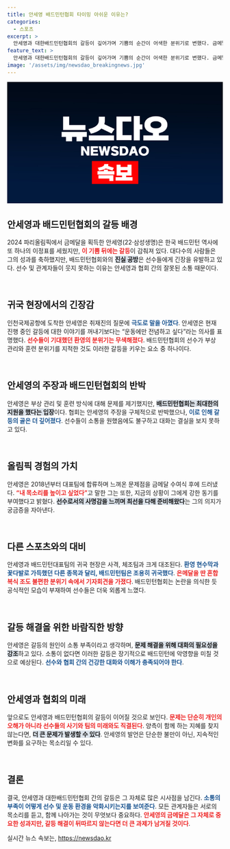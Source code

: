 ```yaml
---
title: 안세영 배드민턴협회 타이밍 아쉬운 이유는?
categories:
  - 스포츠
excerpt: >
  안세영과 대한배드민턴협회의 갈등이 깊어가며 기쁨의 순간이 어색한 분위기로 변했다. 금메달의 환희 속, 선수들은 인터뷰를 거부하고 떠났고, 협회는 반박에만 급급했다. 올림픽 이후에도 이어질 진실 공방에 이목이 집중된다.
feature_text: >
  안세영과 대한배드민턴협회의 갈등이 깊어가며 기쁨의 순간이 어색한 분위기로 변했다. 금메달의 환희 속, 선수들은 인터뷰를 거부하고 떠났고, 협회는 반박에만 급급했다. 올림픽 이후에도 이어질 진실 공방에 이목이 집중된다.
image: '/assets/img/newsdao_breakingnews.jpg'
---
```


<p><img src="/assets/img/newsdao_breakingnews.jpg" alt="cryptoinkorea 속보" /></p>

<h2 data-ke-size="size26">안세영과 배드민턴협회의 갈등 배경</h2>

<p data-ke-size="size16">2024 파리올림픽에서 금메달을 획득한 안세영(22·삼성생명)은 한국 배드민턴 역사에 또 하나의 이정표를 세웠지만, <b><span style="color: #ee2323;">이 기쁨 뒤에는 갈등</span></b>이 감춰져 있다. 대다수의 사람들은 그의 성과를 축하했지만, 배드민턴협회와의 <b><span style="background-color: #21538527;">진실 공방</span></b>은 선수들에게 긴장을 유발하고 있다. 선수 및 관계자들이 웃지 못하는 이유는 안세영과 협회 간의 잘못된 소통 때문이다.</p>

<p data-ke-size="size16">&nbsp;</p>

<h2 data-ke-size="size26">귀국 현장에서의 긴장감</h2>

<p data-ke-size="size16">인천국제공항에 도착한 안세영은 취재진의 질문에 <b><span style="color: #1a5490;">극도로 말을 아꼈다</span></b>. 안세영은 현재 진행 중인 갈등에 대한 이야기를 꺼내기보다는 “운동에만 전념하고 싶다”라는 의사를 표명했다. <b><span style="color: #ee2323;">선수들이 기대했던 환영의 분위기는 무색해졌다</span></b>. 배드민턴협회의 선수가 부상 관리와 훈련 분위기를 지적한 것도 이러한 갈등을 키우는 요소 중 하나이다.</p>

<p data-ke-size="size16">&nbsp;</p>

<h2 data-ke-size="size26">안세영의 주장과 배드민턴협회의 반박</h2>

<p data-ke-size="size16">안세영은 부상 관리 및 훈련 방식에 대해 문제를 제기했지만, <b><span style="background-color: #21538527;">배드민턴협회는 최대한의 지원을 했다는 입장</span></b>이다. 협회는 안세영의 주장을 구체적으로 반박했으나, <b><span style="color: #1a5490;">이로 인해 갈등의 골은 더 깊어졌다</span></b>. 선수들이 소통을 원했음에도 불구하고 대화는 결실을 보지 못하고 있다.</p>

<p data-ke-size="size16">&nbsp;</p>

<h2 data-ke-size="size26">올림픽 경험의 가치</h2>

<p data-ke-size="size16">안세영은 2018년부터 대표팀에 합류하며 느껴온 문제점을 금메달 수여식 후에 드러냈다. <b><span style="color: #ee2323;">“내 목소리를 높이고 싶었다”</span></b>고 말한 그는 또한, 지금의 상황이 그에게 강한 동기를 부여했다고 밝혔다. <b><span style="background-color: #21538527;">선수로서의 사명감을 느끼며 최선을 다해 준비해왔다</span></b>는 그의 의지가 궁금증을 자아낸다.</p>

<p data-ke-size="size16">&nbsp;</p>

<h2 data-ke-size="size26">다른 스포츠와의 대비</h2>

<p data-ke-size="size16">안세영과 배드민턴대표팀의 귀국 현장은 사격, 체조팀과 크게 대조된다. <b><span style="color: #1a5490;">환영 현수막과 꽃다발로 가득했던 다른 종목과 달리, 배드민턴팀은 조용히 귀국했다</span></b>. <b><span style="color: #ee2323;">은메달을 딴 혼합복식 조도 불편한 분위기 속에서 기자회견을 가졌다</span></b>. 배드민턴협회는 논란을 의식한 듯 공식적인 모습이 부재하여 선수들은 더욱 외롭게 느꼈다.</p>

<p data-ke-size="size16">&nbsp;</p>

<h2 data-ke-size="size26">갈등 해결을 위한 바람직한 방향</h2>

<p data-ke-size="size16">안세영은 갈등의 원인이 소통 부족이라고 생각하며, <b><span style="background-color: #21538527;">문제 해결을 위해 대화의 필요성을 강조</span></b>하고 있다. 소통이 없다면 이러한 갈등은 장기적으로 배드민턴에 악영향을 미칠 것으로 예상된다. <b><span style="color: #1a5490;">선수와 협회 간의 건강한 대화와 이해가 충족되어야 한다</span></b>.</p>

<p data-ke-size="size16">&nbsp;</p>

<h2 data-ke-size="size26">안세영과 협회의 미래</h2>

<p data-ke-size="size16">앞으로도 안세영과 배드민턴협회의 갈등이 이어질 것으로 보인다. <b><span style="color: #ee2323;">문제는 단순히 개인의 오해가 아니라 선수들의 사기와 팀의 미래와도 직결된다</span></b>. 양측이 함께 하는 지혜를 찾지 않는다면, <b><span style="background-color: #21538527;">더 큰 문제가 발생할 수 있다</span></b>. 안세영의 발언은 단순한 불만이 아닌, 지속적인 변화를 요구하는 목소리일 수 있다.</p>

<p data-ke-size="size16">&nbsp;</p>

<h2 data-ke-size="size26">결론</h2>

<p data-ke-size="size16">결국, 안세영과 대한배드민턴협회 간의 갈등은 그 자체로 많은 시사점을 남긴다. <b><span style="color: #1a5490;">소통의 부족이 어떻게 선수 및 운동 환경을 악화시키는지를 보여준다</span></b>. 모든 관계자들은 서로의 목소리를 듣고, 함께 나아가는 것이 무엇보다 중요하다. <b><span style="color: #ee2323;">안세영의 금메달은 그 자체로 중요한 성과지만, 갈등 해결이 뒤따르지 않는다면 더 큰 과제가 남겨질 것이다</span></b>.</p>
실시간 뉴스 속보는, <a href="https://newsdao.kr" rel="dofollow">https://newsdao.kr</a>


